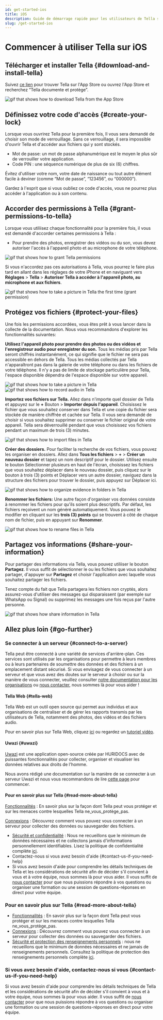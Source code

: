 ```yaml
---
id: get-started-ios
title: iOS
description: Guide de démarrage rapide pour les utilisateurs de Tella sur iOS
slug: /get-started-ios
---
```


# Commencer à utiliser Tella sur iOS

## Télécharger et installer Tella {#download-and-install-tella}
Suivez [ce lien](https://apps.apple.com/us/app/tella-document-protect/id1598152580) pour trouver Tella sur l'App Store ou ouvrez l'App Store et recherchez “Tella documente et protège”.


<div class="gifs">
    <img src={require('@site/static/img/getting-started/ios/find-and-download.gif').default} alt="gif that shows how to download Tella from the App Store" title="find and download gif" />
</div>



## Définissez votre code d'accès {#create-your-lock}
Lorsque vous ouvrirez Tella pour la première fois, Il vous sera demandé de choisir son mode de verrouillage. Sans ce verrouillage, il sera impossible d'ouvrir Tella et d'accéder aux fichiers qui y sont stockés.

* Mot de passe: un mot de passe alphanumérique est le moyen le plus sûr de verrouiller votre application.
* Code PIN : une séquence numérique de plus de six (6) chiffres.

Évitez d'utiliser votre nom, votre date de naissance ou tout autre élément facile à deviner (comme “Mot de passe”, “123456”, ou “000000”).

Gardez à l'esprit que si vous oubliez ce code d'accès, vous ne pourrez plus accéder à l'application ou à son contenu.



## Accorder des permissions à Tella {#grant-permissions-to-tella}
Lorsque vous utiliisez chaque fonctionnalité pour la première fois, il vous est demandé d'accorder certaines permissions à Tella :



* Pour prendre des photos, enregistrer des vidéos ou du son, vous devez autoriser l'accès à l'appareil photo et au microphone de votre téléphone.


<div class="gifs">
    <img src={require('@site/static/img/getting-started/ios/granting-permissions.gif').default} alt="gif that shows how to grant Tella permissions" title="grating permission gif" />
</div>



Si vous n'accordez pas ces autorisations à Tella, vous pourrez le faire plus tard en allant dans les réglages de votre iPhone et en naviguant vers **Réglages** > **Tella** > **Autoriser Tella à accéder à l'appareil photo, au microphone et aux fichiers**.

<div class="gifs">
    <img src={require("@site/static/img/getting-started/ios/taking-picture-permissions.gif").default} alt="gif that shows how to take a picture in Tella the first time (grant permission)" title="Tella will ask you to grant permissions the first time you open the camera" />
</div>



## Protégez vos fichiers {#protect-your-files}
Une fois les permissions accordées, vous êtes prêt à vous lancer dans la collecte de la documentation.  Nous vous recommandons d'explorer les fonctionnalités suivantes:

**Utilisez l'appareil photo pour prendre des photos ou des vidéos et l'enregistreur audio pour enregistrer du son.** Tous les médias pris par Tella seront chiffrés instantanément, ce qui signifie que le fichier ne sera pas accessible en dehors de Tella. Tous les médias collectés par Tella n'apparaîtront pas dans la galerie de votre téléphone ou dans les fichiers de votre téléphone. Il n'y a pas de limite de stockage particulière pour Tella, l'espace disponible dépendra de l'espace disponible sur votre appareil.


<div class="gifs">
    <img src={require("@site/static/img/getting-started/ios/picture.gif").default} alt="gif that shows how to take a picture in Tella" title="take a picture in Tella" />
    <img src={require("@site/static/img/getting-started/ios/recording.gif").default} alt="gif that shows how to record audio in Tella" title="record audio in Tella" />
</div> 





**Importez vos fichiers sur Tella.** Allez dans n'importe quel dossier de Tella et appuyez sur le **+** Bouton > **Importer depuis l'appareil**. Choisissez le fichier que vous souhaitez conserver dans Tella et une copie du fichier sera stockée de manière chiffrée et cachée sur Tella. Il vous sera demandé de choisir si vous souhaitez supprimer ou conserver le fichier original de votre appareil. Tella sera déverrouillé pendant que vous choisissez vos fichiers pendant un maximum de trois (3) minutes.

<div class="gifs">
    <img src={require("@site/static/img/getting-started/ios/import-files.gif").default} alt="gif that shows how to import files in Tella" title="import files in Tella" />
</div> 


**Créer des dossiers.** Pour faciliter la recherche de vos fichiers, vous pouvez les organiser en dossiers. Allez dans **Tous les fichiers** > **+** > **Créer un nouveau dossier** et tapez un nom descriptif pour le dossier. Utilisez ensuite le bouton Sélectionner plusieurs en haut de l'écran, choisissez les fichiers que vous souhaitez déplacer dans le nouveau dossier, puis cliquez sur le bouton à trois (3) points et Déplacer vers un autre dossier, naviguez dans la structure des fichiers pour trouver le dossier, puis appuyez sur Déplacer ici.


<div class="gifs">
    <img src={require("@site/static/img/getting-started/ios/folders.gif").default} alt="gif that shows how to organize evidence in folders in Tella" title="folders in Tella" />
</div> 


**Renommer les fichiers:** Une autre façon d'organiser vos données consiste à renommer les fichiers pour qu'ils soient plus descriptifs. Par défaut, les fichiers reçoivent un nom généré automatiquement. Vous pouvez le modifier en cliquant sur les **trois (3) points** qui se trouvent à côté de chaque nom de fichier, puis en appuyant sur **Renommer**.


<div class="gifs">
    <img src={require("@site/static/img/getting-started/ios/rename.gif").default} alt="gif that shows how to rename files in Tella" title="rename files in Tella" />
</div> 


## Partagez vos informations {#share-your-information}
Pour partager des informations via Tella, vous pouvez utiliiser le bouton **Partagez**. Il vous suffit de sélectionner le ou les fichiers que vous souhaitez partager, d'appuyer sur **Partagez** et choisir l'application avec laquelle vous souhaitez partager les fichiers.

Tenez compte du fait que Tella partagera les fichiers non cryptés, alors assurez-vous d'utiliser des messages qui disparaissent (par exemple sur WhatsApp ou Signal) ou supprimez les messages une fois reçus par l'autre personne.

<div class="gifs">
    <img src={require("@site/static/img/getting-started/ios/share.gif").default} alt="gif that shows how share information in Tella" title="share information in Tella" />
</div> 






## Allez plus loin {#go-further}

### Se connecter à un serveur {#connect-to-a-server}
Tella peut être connecté à une variété de services d'arrière-plan. Ces services sont utilisés par les organisations pour permettre à leurs membres ou à leurs partenaires de soumettre des données et des fichiers à un emplacement distant sécurisé. Si vous envisagez de vous connecter à un serveur et que vous avez des doutes sur le serveur à choisir ou sur la manière de vous connecter, veuillez consulter [notre documentation pour les organisations](/for-organizations) ou [nous contacter](/contact-us), nous sommes là pour vous aider !

#### Tella Web {#tella-web}
Tella Web est un outil open source qui permet aux individus et aux organisations de centraliser et de gérer les rapports transmis par les utilisateurs de Tella, notamment des photos, des vidéos et des fichiers audio.

Pour en savoir plus sur Tella Web, cliquez [ici](/tella-web) ou regardez un [tutoriel vidéo](/video-tutorials#tella-web).

#### Uwazi {#uwazi}
[Uwazi](https://uwazi.io/) est une application open-source créée par HURIDOCS avec de puissantes fonctionnalités pour collecter, organiser et visualiser les données relatives aux droits de l'homme.

Nous avons rédigé une documentation sur la manière de se connecter à un serveur Uwazi et nous vous recommandons de lire [cette page](/uwazi) pour commencer.

#### Pour en savoir plus sur Tella {#read-more-about-tella}
[Fonctionnalités]( /features) : En savoir plus sur la façon dont Tella peut vous protéger et sur les menaces contre lesquelles Tella ne_vous_protège_pas.

[Connexions](/for-organizations) : Découvrez comment vous pouvez vous connecter à un serveur pour collecter des données ou sauvegarder des fichiers.
- [Sécurité et confidentialité](/security-and-privacy) : Nous ne recueillons que le minimum de données nécessaires et ne collectons jamais d'informations personnellement identifiables. Lisez la politique de confidentialité complète [ici](/privacy).
- Contactez-nous si vous avez besoin d'aide {#contact-us-if-you-need-help}
- Si vous avez besoin d'aide pour comprendre les détails techniques de Tella et les considérations de sécurité afin de décider s'il convient à vous et à votre équipe, nous sommes là pour vous aider. Il vous suffit de [nous contacter](/contact-us) pour que nous puissions répondre à vos questions ou organiser une formation ou une session de questions-réponses en direct pour votre équipe.



### Pour en savoir plus sur Tella {#read-more-about-tella}
- [Fonctionnalités]( /features) : En savoir plus sur la façon dont Tella peut vous protéger et sur les menaces contre lesquelles Tella ne_vous_protège_pas.
- [Connexions](/for-organizations) : Découvrez comment vous pouvez vous connecter à un serveur pour collecter des données ou sauvegarder des fichiers.
- [Sécurité et protection des renseignements personnels](/security-and-privacy) : nous ne recueillons que le minimum de données nécessaires et ne jamais de renseignements personnels. Consultez la politique de protection des renseignements personnels complète [ici](/privacy).



### Si vous avez besoin d'aide, contactez-nous si vous {#contact-us-if-you-need-help}
Si vous avez besoin d'aide pour comprendre les détails techniques de Tella et les considérations de sécurité afin de décider s'il convient à vous et à votre équipe, nous sommes là pour vous aider. Il vous suffit de [nous contacter](/contact-us) pour que nous puissions répondre à vos questions ou organiser une formation ou une session de questions-réponses en direct pour votre équipe.



